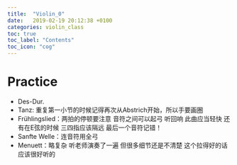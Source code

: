 ```yaml
---
title:  "Violin_0"
date:   2019-02-19 20:12:38 +0100
categories: violin_class
toc: true
toc_label: "Contents"
toc_icon: "cog"
---
```


# Practice

* Des-Dur.
* Tanz: 重复第一小节的时候记得再次从Abstrich开始，所以手要画圈
* Frühlingslied：两拍的停顿要注意 音符之间可以起弓 听回响 此曲应当轻快 还有在E弦的时候 三四指应该隔远 最后一个音符记错！
* Sanfte Welle：连音符用全弓 
* Menuett：略复杂 听老师演奏了一遍 但很多细节还是不清楚 这个拉得好的话应该很好听的

